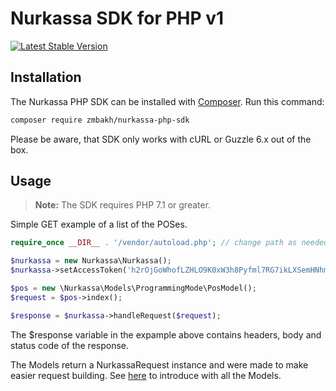 # Nurkassa SDK for PHP v1

[![Latest Stable Version](http://img.shields.io/badge/Latest%20Stable-1.2.2-blue.svg)](https://packagist.org/packages/zmbakh/nurkassa-php-sdk)

## Installation

The Nurkassa PHP SDK can be installed with [Composer](https://getcomposer.org/). Run this command:

```sh
composer require zmbakh/nurkassa-php-sdk
```

Please be aware, that SDK only works with cURL or Guzzle 6.x out of the box.

## Usage

> **Note:** The SDK requires PHP 7.1 or greater.

Simple GET example of a list of the POSes.

```php
require_once __DIR__ . '/vendor/autoload.php'; // change path as needed

$nurkassa = new Nurkassa\Nurkassa();
$nurkassa->setAccessToken('h2rOjGoWhofLZHLO9K0xW3h8Pyfml7RG7ikLXSemHNhmaSgBrgDXNu5NMNs6'); //Example token.

$pos = new \Nurkassa\Models\ProgrammingMode\PosModel();
$request = $pos->index();

$response = $nurkassa->handleRequest($request);
```
The $response variable in the expample above contains headers, body and status code of the response.

The Models return a NurkassaRequest instance and were made to make easier request building. See [here](src/Models) to introduce with all the Models.
